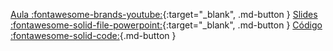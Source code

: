 
[Aula :fontawesome-brands-youtube:](https://youtu.be/{{link}}?list=PLocgY_9IQz_r-qwv6pwiO2EGniGAIt49q){:target="_blank", .md-button }
[Slides :fontawesome-solid-file-powerpoint:](){:target="_blank", .md-button }
[Código :fontawesome-solid-code:](aula_{{aula}}){.md-button }


